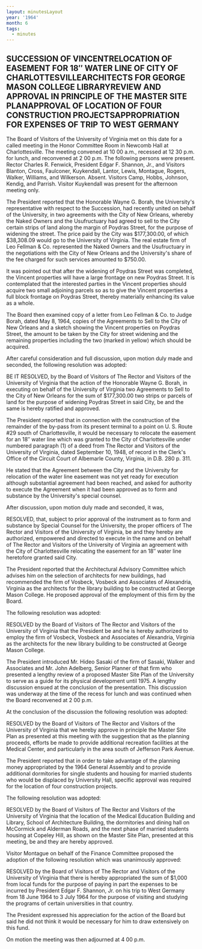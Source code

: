 ```yaml
---
layout: minutesLayout
year: '1964'
month: 6
tags:
  - minutes
---
```

SUCCESSION OF VINCENTRELOCATION OF EASEMENT FOR 18″ WATER LINE OF CITY OF CHARLOTTESVILLEARCHITECTS FOR GEORGE MASON COLLEGE LIBRARYREVIEW AND APPROVAL IN PRINCIPLE OF THE MASTER SITE PLANAPPROVAL OF LOCATION OF FOUR CONSTRUCTION PROJECTSAPPROPRIATION FOR EXPENSES OF TRIP TO WEST GERMANY
------------------------------------------------------------------------------------------------------------------------------------------------------------------------------------------------------------------------------------------------------------------------------------------------

The Board of Visitors of the University of Virginia met on this date for a called meeting in the Honor Committee Room in Newcomb Hall at Charlottesville. The meeting convened at 10 00 a.m., recessed at 12 30 p.m. for lunch, and reconvened at 2 00 p.m. The following persons were present. Rector Charles R. Fenwick, President Edgar F. Shannon, Jr., and Visitors Blanton, Cross, Faulconer, Kuykendall, Lantor, Lewis, Montague, Rogers, Walker, Williams, and Wilkerson. Absent. Visitors Camp, Hobbs, Johnson, Kendig, and Parrish. Visitor Kuykendall was present for the afternoon meeting only.

The President reported that the Honorable Wayne G. Borah, the University's representative with respect to the Succession, had recently united on behalf of the University, in two agreements with the City of New Orleans, whereby the Naked Owners and the Usufructuary had agreed to sell to the City certain strips of land along the margin of Poydras Street, for the purpose of widening the street. The price paid by the City was $177,300.00, of which $38,308.09 would go to the University of Virginia. The real estate firm of Leo Fellman & Co. represented the Naked Owners and the Usufructuary in the negotiations with the City of New Orleans and the University's share of the fee charged for such services amounted to $750.00.

It was pointed out that after the widening of Poydras Street was completed, the Vincent properties will have a large frontage on new Poydras Street. It is contemplated that the interested parties in the Vincent properties should acquire two small adjoining parcels so as to give the Vincent properties a full block frontage on Poydras Street, thereby materially enhancing its value as a whole.

The Board then examined copy of a letter from Leo Fellman & Co. to Judge Borah, dated May 8, 1964, copies of the Agreements to Sell to the City of New Orleans and a sketch showing the Vincent properties on Poydras Street, the amount to be taken by the City for street widening and the remaining properties including the two (marked in yellow) which should be acquired.

After careful consideration and full discussion, upon motion duly made and seconded, the following resolution was adopted:

BE IT RESOLVED, by the Board of Visitors of The Rector and Visitors of the University of Virginia that the action of the Honorable Wayne G. Borah, in executing on behalf of the University of Virginia two Agreements to Sell to the City of New Orleans for the sum of $177,300.00 two strips or parcels of land for the purpose of widening Poydras Street in said City, be and the same is hereby ratified and approved.

The President reported that in connection with the construction of the remainder of the by-pass from its present terminal to a point on U. S. Route #29 south of Charlottesville, it would be necessary to relocate the easement for an 18″ water line which was granted to the City of Charlottesville under numbered paragraph (1) of a deed from The Rector and Visitors of the University of Virginia, dated September 10, 1948, of record in the Clerk's Office of the Circuit Court of Albemarle County, Virginia, in D.B. 280 p. 311.

He stated that the Agreement between the City and the University for relocation of the water line easement was not yet ready for execution although substantial agreement had been reached, and asked for authority to execute the Agreement when it had been approved as to form and substance by the University's special counsel.

After discussion, upon motion duly made and seconded, it was,

RESOLVED, that, subject to prior approval of the instrument as to form and substance by Special Counsel for the University, the proper officers of The Rector and Visitors of the University of Virginia, be and they hereby are authorized, empowered and directed to execute in the name and on behalf of The Rector and Visitors of the University of Virginia an agreement with the City of Charlottesville relocating the easement for an 18″ water line heretofore granted said City.

The President reported that the Architectural Advisory Committee which advises him on the selection of architects for new buildings, had recommended the firm of Vosbeck, Vosbeck and Associates of Alexandria, Virginia as the architects for the library building to be constructed at George Mason College. He proposed approval of the employment of this firm by the Board.

The following resolution was adopted:

RESOLVED by the Board of Visitors of The Rector and Visitors of the University of Virginia that the President be and he is hereby authorized to employ the firm of Vosbeck, Vosbeck and Associates of Alexandria, Virginia as the architects for the new library building to be constructed at George Mason College.

The President introduced Mr. Hideo Sasaki of the firm of Sasaki, Walker and Associates and Mr. John Adelberg, Senior Planner of that firm who presented a lengthy review of a proposed Master Site Plan of the University to serve as a guide for its physical development until 1975. A lengthy discussion ensued at the conclusion of the presentation. This discussion was underway at the time of the recess for lunch and was continued when the Board reconvened at 2 00 p.m.

At the conclusion of the discussion the following resolution was adopted:

RESOLVED by the Board of Visitors of The Rector and Visitors of the University of Virginia that we hereby approve in principle the Master Site Plan as presented at this meeting with the suggestion that as the planning proceeds, efforts be made to provide additional recreation facilities at the Medical Center, and particularly in the area south of Jefferson Park Avenue.

The President reported that in order to take advantage of the planning money appropriated by the 1964 General Assembly and to provide additional dormitories for single students and housing for married students who would be displaced by University Hall, specific approval was required for the location of four construction projects.

The following resolution was adopted:

RESOLVED by the Board of Visitors of The Rector and Visitors of the University of Virginia that the location of the Medical Education Building and Library, School of Architecture Building, the dormitories and dining hall on McCormick and Alderman Roads, and the next phase of married students housing at Copeley Hill, as shown on the Master Site Plan, presented at this meeting, be and they are hereby approved.

Visitor Montague on behalf of the Finance Committee proposed the adoption of the following resolution which was unanimously approved:

RESOLVED by the Board of Visitors of The Rector and Visitors of the University of Virginia that there is hereby appropriated the sum of $1,000 from local funds for the purpose of paying in part the expenses to be incurred by President Edgar F. Shannon, Jr. on his trip to West Germany from 18 June 1964 to 3 July 1964 for the purpose of visiting and studying the programs of certain universities in that country.

The President expressed his appreciation for the action of the Board but said he did not think it would be necessary for him to draw extensively on this fund.

On motion the meeting was then adjourned at 4 00 p.m.
